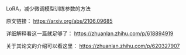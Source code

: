 LoRA，减少微调模型训练参数的方法

原文链接：
https://arxiv.org/abs/2106.09685

详细解释看这一篇就足够了：
https://zhuanlan.zhihu.com/p/618894919

关于其论文的介绍可以看这里：
https://zhuanlan.zhihu.com/p/620327907

